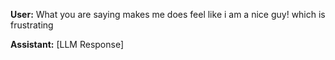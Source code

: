 **User:**
What you are saying makes me does feel like i am a nice guy! which is frustrating

**Assistant:**
[LLM Response]

